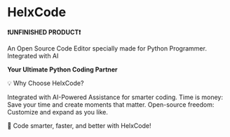 # HelxCode
**❗UNFINISHED PRODUCT❗**

An Open Source Code Editor specially made for Python Programmer. Integrated with AI

<b>Your Ultimate Python Coding Partner</b>

💡 Why Choose HelxCode?

Integrated with AI-Powered Assistance for smarter coding.
Time is money: Save your time and create moments that matter.
Open-source freedom: Customize and expand as you like.

🚀 Code smarter, faster, and better with HelxCode!

